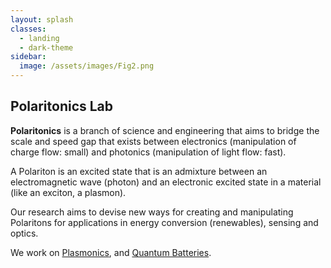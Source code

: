```yaml
---
layout: splash
classes:
  - landing
  - dark-theme
sidebar:
  image: /assets/images/Fig2.png
---
```


## Polaritonics Lab

**Polaritonics** is a branch of science and engineering that aims to bridge the scale and speed gap that exists  between  electronics (manipulation of charge flow: small) and photonics (manipulation of light flow: fast). 

A Polariton is an excited state that is an admixture between an electromagnetic wave (photon) and an electronic excited state in a material (like an exciton, a plasmon).

Our research aims to devise new ways for creating and manipulating Polaritons for applications in energy conversion (renewables), sensing and optics.

We work on [Plasmonics](/_pages/plasmonics.md), and [Quantum Batteries](/_pages/quantum_battery.md).
